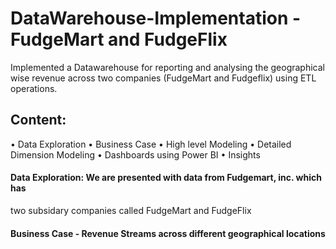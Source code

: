 # DataWarehouse-Implementation - FudgeMart and FudgeFlix

Implemented a Datawarehouse for reporting and analysing the geographical wise revenue across two companies (FudgeMart
and Fudgeflix) using ETL operations.

## Content:

•	Data Exploration
•	Business Case
•	High level Modeling
•	Detailed Dimension Modeling
•	Dashboards using Power BI
•	Insights

#### Data Exploration: We are presented with data from Fudgemart, inc. which has 
two subsidary companies called FudgeMart and FudgeFlix

#### Business Case - Revenue Streams across different geographical locations



